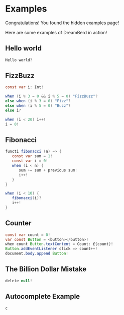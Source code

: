 # Examples

Congratulations! You found the hidden examples page!

Here are some examples of DreamBerd in action!

## Hello world

```java
Hello world?
```

## FizzBuzz

```java
const var i: Int!

when (i % 3 = 0 && i % 5 = 0) "FizzBuzz"?
else when (i % 3 = 0) "Fizz"?
else when (i % 5 = 0) "Buzz"?
else i?

when (i < 20) i++!
i = 0!
```

## Fibonacci

```java
functi fibonacci (n) => {
   const var sum = 1!
   const var i = 0!
   when (i < n) {
      sum += sum + previous sum!
      i++!
   }
}

when (i < 10) {
   fibonacci(i)?
   i++!
}
```

## Counter

```java
const var count = 0!
var const Button = <button></button>!
when count Button.textContent = Count: £{count}!
Button.addEventListener click => count++!
document.body.append Button!
```

## The Billion Dollar Mistake

```java
delete null!
```

## Autocomplete Example
```java
c
```
